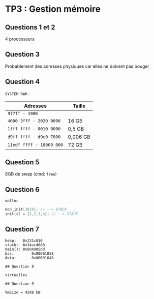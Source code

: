 # TP3 : Gestion mémoire

## Questions 1 et 2

4 processeurs

## Question 3

Probablement des adresses physiques car elles ne doivent pas bouger

## Question 4

`SYSTEM RAM` :

|Adresses|Taille|
|--------|------|
|`9f7ff - 1000`||
|`4000 3fff - 2020 0000`|16 GB|
|`1fff ffff - 0010 0000`|0,5 GB|
|`d9ff ffff - d9c0 7000`|0,006 GB|
|`11edf ffff - 10000 000`|72 GB|

## Question 5

8GB de swap (cmd: `free`)

## Question 6

`malloc`

``` c
non_init[1024]; // --> STACK
init[4] = {1,2,3,4}; // --> STACK 
```

## Question 7
```
heap:  	0x231c010
stack: 	0x34acd680
main():	0x004005dd
bss:		0x00601058
data:		0x00601048

## Question 8

virtuelles

## Question 9

VmSize = 4208 kB

